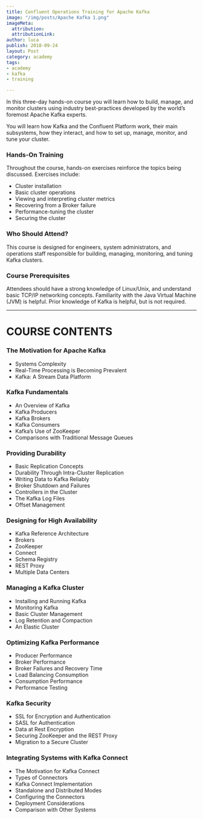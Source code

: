 ```yaml
---
title: Confluent Operations Training for Apache Kafka
image: "/img/posts/Apache Kafka 1.png"
imageMeta:
  attribution: 
  attributionLink: 
author: luca
publish: 2018-09-24
layout: Post
category: academy
tags:
- academy
- kafka
- training

---
```

In this three-day hands-on course you will learn how to build, manage, and monitor clusters using industry best-practices developed by the world’s foremost Apache Kafka experts.

You will learn how Kafka and the Confluent Platform work, their main subsystems, how they interact, and how to set up, manage, monitor, and tune your cluster.

### Hands-On Training

Throughout the course, hands-on exercises reinforce the topics being discussed. Exercises include:

* Cluster installation
* Basic cluster operations
* Viewing and interpreting cluster metrics
* Recovering from a Broker failure
* Performance-tuning the cluster
* Securing the cluster

### Who Should Attend?

This course is designed for engineers, system administrators, and operations staff responsible for building, managing, monitoring, and tuning Kafka clusters.

### Course Prerequisites

Attendees should have a strong knowledge of Linux/Unix, and understand basic TCP/IP networking concepts. Familiarity with the Java Virtual Machine (JVM) is helpful. Prior knowledge of Kafka is helpful, but is not required.

***

# COURSE CONTENTS

### The Motivation for Apache Kafka

* Systems Complexity
* Real-Time Processing is Becoming Prevalent
* Kafka: A Stream Data Platform

### Kafka Fundamentals

* An Overview of Kafka
* Kafka Producers
* Kafka Brokers
* Kafka Consumers
* Kafka’s Use of ZooKeeper
* Comparisons with Traditional Message Queues

### Providing Durability

* Basic Replication Concepts
* Durability Through Intra-Cluster Replication
* Writing Data to Kafka Reliably
* Broker Shutdown and Failures
* Controllers in the Cluster
* The Kafka Log Files
* Offset Management

### Designing for High Availability

* Kafka Reference Architecture
* Brokers
* ZooKeeper
* Connect
* Schema Registry
* REST Proxy
* Multiple Data Centers

### Managing a Kafka Cluster

* Installing and Running Kafka
* Monitoring Kafka
* Basic Cluster Management
* Log Retention and Compaction
* An Elastic Cluster

### Optimizing Kafka Performance

* Producer Performance
* Broker Performance
* Broker Failures and Recovery Time
* Load Balancing Consumption
* Consumption Performance
* Performance Testing

### Kafka Security

* SSL for Encryption and Authentication
* SASL for Authentication
* Data at Rest Encryption
* Securing ZooKeeper and the REST Proxy
* Migration to a Secure Cluster

### Integrating Systems with Kafka Connect

* The Motivation for Kafka Connect
* Types of Connectors
* Kafka Connect Implementation
* Standalone and Distributed Modes
* Configuring the Connectors
* Deployment Considerations
* Comparison with Other Systems